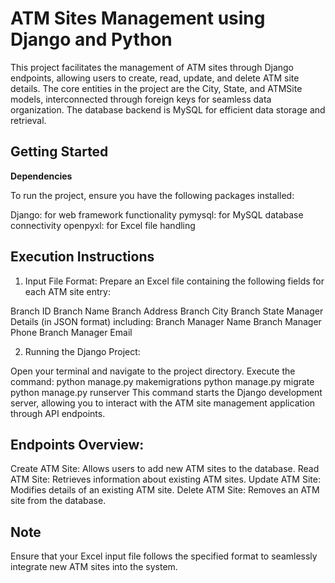 
# ATM Sites Management using Django and Python

This project facilitates the management of ATM sites through Django endpoints, allowing users to create, read, update, and delete ATM site details. The core entities in the project are the City, State, and ATMSite models, interconnected through foreign keys for seamless data organization. The database backend is MySQL for efficient data storage and retrieval.


## Getting Started

**Dependencies**

To run the project, ensure you have the following packages installed:

Django: for web framework functionality
pymysql: for MySQL database connectivity
openpyxl: for Excel file handling
## Execution Instructions

1. Input File Format: Prepare an Excel file containing the following fields for each ATM site entry:

Branch ID
Branch Name
Branch Address
Branch City
Branch State
Manager Details (in JSON format) including:
Branch Manager Name
Branch Manager Phone
Branch Manager Email

2. Running the Django Project:

Open your terminal and navigate to the project directory.
Execute the command: 
python manage.py makemigrations
python manage.py migrate
python manage.py runserver
This command starts the Django development server, allowing you to interact with the ATM site management application through API endpoints.
## Endpoints Overview:

Create ATM Site: Allows users to add new ATM sites to the database.
Read ATM Site: Retrieves information about existing ATM sites.
Update ATM Site: Modifies details of an existing ATM site.
Delete ATM Site: Removes an ATM site from the database.
## Note

Ensure that your Excel input file follows the specified format to seamlessly integrate new ATM sites into the system.
